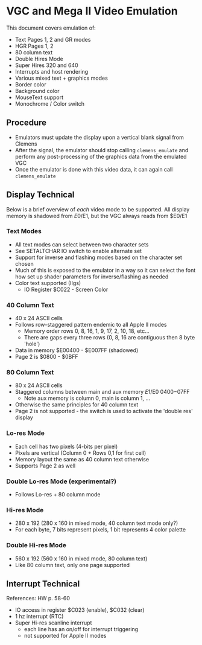 # VGC and Mega II Video Emulation

This document covers emulation of:

* Text Pages 1, 2 and GR modes
* HGR Pages 1, 2
* 80 column text
* Double Hires Mode
* Super Hires 320 and 640
* Interrupts and host rendering
* Various mixed text + graphics modes
* Border color
* Background color
* MouseText support
* Monochrome / Color switch

## Procedure

* Emulators must update the display upon a vertical blank signal from Clemens
* After the signal, the emulator should stop calling `clemens_emulate` and
  perform any post-processing of the graphics data from the emulated VGC
* Once the emulator is done with this video data, it can again call
  `clemens_emulate`

## Display Technical

Below is a brief overview of *each* video mode to be supported.  All display
memory is shadowed from $E0/$E1, but the VGC always reads from $E0/E1

### Text Modes

* All text modes can select between two character sets
* See SETALTCHAR IO switch to enable alternate set
* Support for inverse and flashing modes based on the character set chosen
* Much of this is exposed to the emulator in a way so it can select the font
  how set up shader parameters for inverse/flashing as needed
* Color text supported (IIgs)
  * IO Register $C022 - Screen Color


### 40 Column Text

* 40 x 24 ASCII cells
* Follows row-staggered pattern endemic to all Apple II modes
  * Memory order rows 0, 8, 16, 1, 9, 17, 2, 10, 18, etc...
  * There are gaps every three rows (0, 8, 16 are contiguous then 8 byte 'hole')
* Data in memory $E00400 - $E007FF (shadowed)
* Page 2 is $0800 - $0BFF

### 80 Column Text

* 80 x 24 ASCII cells
* Staggered columns between main and aux memory $E1/$E0 $0400-$07FF
  * Note aux memory is column 0, main is column 1, ...
* Otherwise the same principles for 40 column text
* Page 2 is not supported - the switch is used to activate the 'double res'
  display

### Lo-res Mode

* Each cell has two pixels (4-bits per pixel)
* Pixels are vertical (Column 0 + Rows 0,1 for first cell)
* Memory layout the same as 40 column text otherwise
* Supports Page 2 as well

### Double Lo-res Mode (experimental?)

* Follows Lo-res + 80 column mode

### Hi-res Mode

* 280 x 192 (280 x 160 in mixed mode, 40 column text mode only?)
* For each byte, 7 bits represent pixels, 1 bit represents 4 color palette

### Double Hi-res Mode

* 560 x 192 (560 x 160 in mixed mode, 80 column text)
* Like 80 column text, only one page supported


## Interrupt Technical

References: HW p. 58-60

* IO access in register $C023 (enable), $C032 (clear)
* 1 hz interrupt (RTC)
* Super Hi-res scanline interrupt
  * each line has an on/off for interrupt triggering
  * not supported for Apple II modes
